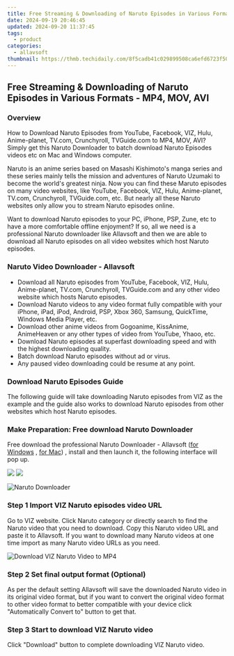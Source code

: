 ```yaml
---
title: Free Streaming & Downloading of Naruto Episodes in Various Formats - MP4, MOV, AVI
date: 2024-09-19 20:46:45
updated: 2024-09-20 11:37:45
tags:
  - product
categories:
  - allavsoft
thumbnail: https://thmb.techidaily.com/8f5cadb41c029899508ca6efd6723f50f45c76c5999800100c8f4f1fd518b7be.jpg
---
```


## Free Streaming & Downloading of Naruto Episodes in Various Formats - MP4, MOV, AVI

### Overview

How to Download Naruto Episodes from YouTube, Facebook, VIZ, Hulu, Anime-planet, TV.com, Crunchyroll, TVGuide.com to MP4, MOV, AVI? Simply get this Naruto Downloader to batch download Naruto Episodes videos etc on Mac and Windows computer.

Naruto is an anime series based on Masashi Kishimoto's manga series and these series mainly tells the mission and adventures of Naruto Uzumaki to become the world's greatest ninja. Now you can find these Maruto episodes on many video websites, like YouTube, Facebook, VIZ, Hulu, Anime-planet, TV.com, Crunchyroll, TVGuide.com, etc. But nearly all these Naruto websites only allow you to stream Naruto episodes online.

Want to download Naruto episodes to your PC, iPhone, PSP, Zune, etc to have a more comfortable offline enjoyment? If so, all we need is a professional Naruto downloader like Allavsoft and then we are able to download all Naruto episodes on all video websites which host Naruto episodes.

### Naruto Video Downloader - Allavsoft

* Download all Naruto episodes from YouTube, Facebook, VIZ, Hulu, Anime-planet, TV.com, Crunchyroll, TVGuide.com and any other video website which hosts Naruto episodes.
* Download Naruto videos to any video format fully compatible with your iPhone, iPad, iPod, Android, PSP, Xbox 360, Samsung, QuickTime, Windows Media Player, etc.
* Download other anime videos from Gogoanime, KissAnime, AnimeHeaven or any other types of video from YouTube, Yhaoo, etc.
* Download Naruto episodes at superfast downloading speed and with the highest downloading quality.
* Batch download Naruto episodes without ad or virus.
* Any paused video downloading could be resume at any point.

### Download Naruto Episodes Guide

The following guide will take downloading Naruto episodes from VIZ as the example and the guide also works to download Naruto episodes from other websites which host Naruto episodes.

### Make Preparation: Free download Naruto Downloader

Free download the professional Naruto Downloader - Allavsoft ([for Windows](https://tools.techidaily.com/allavsoft/products/) , [for Mac](https://tools.techidaily.com/allavsoft/products/)) , install and then launch it, the following interface will pop up.

[![](https://www.allavsoft.com/how-to/../images/how-to/free-download-win.jpg)](https://tools.techidaily.com/allavsoft/products/) [![](https://www.allavsoft.com/how-to/../images/how-to/free-download-mac.jpg)](https://tools.techidaily.com/allavsoft/products/)

![Naruto Downloader](https://www.allavsoft.com/how-to/../images/allavsoft/screen-shot-600.jpg)

### Step 1 Import VIZ Naruto episodes video URL

Go to VIZ website. Click Naruto category or directly search to find the Naruto video that you need to download. Copy this Naruto video URL and paste it to Allavsoft. If you want to download many Naruto videos at one time import as many Naruto video URLs as you need.

![Download VIZ Naruto Video to MP4](https://www.allavsoft.com/how-to/../images/how-to/download-rtmp-video/download-rtmp-video.jpg)

### Step 2 Set final output format (Optional)

As per the default setting Allavsoft will save the downloaded Naruto video in its original video format, but if you want to convert the original video format to other video format to better compatible with your device click "Automatically Convert to" button to get that.

### Step 3 Start to download VIZ Naruto video

Click "Download" button to complete downloading VIZ Naruto video.

<ins class="adsbygoogle"
     style="display:block"
     data-ad-format="autorelaxed"
     data-ad-client="ca-pub-7571918770474297"
     data-ad-slot="1223367746"></ins>



<ins class="adsbygoogle"
     style="display:block"
     data-ad-client="ca-pub-7571918770474297"
     data-ad-slot="8358498916"
     data-ad-format="auto"
     data-full-width-responsive="true"></ins>
